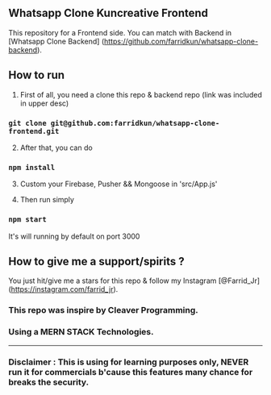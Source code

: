 ## Whatsapp Clone Kuncreative Frontend

This repository for a Frontend side.
You can match with Backend in [Whatsapp Clone Backend]
(https://github.com/farridkun/whatsapp-clone-backend).

## How to run

1. First of all, you need a clone this repo & backend repo (link was included in upper desc)

### `git clone git@github.com:farridkun/whatsapp-clone-frontend.git`

2. After that, you can do

### `npm install`

3. Custom your Firebase, Pusher && Mongoose in 'src/App.js'

4. Then run simply

### `npm start`

It's will running by default on port 3000

## How to give me a support/spirits ?

You just hit/give me a stars for this repo & follow my Instagram [@Farrid_Jr] (https://instagram.com/farrid_jr).

### This repo was inspire by Cleaver Programming.
### Using a MERN STACK Technologies.
----
### Disclaimer : This is using for learning purposes only, NEVER run it for commercials b'cause this features many chance for breaks the security.